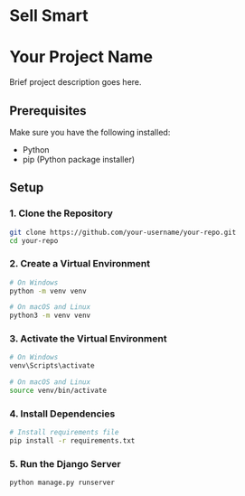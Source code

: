 # Sell Smart
# Your Project Name

Brief project description goes here.

## Prerequisites

Make sure you have the following installed:

- Python
- pip (Python package installer)

## Setup

### 1. Clone the Repository

```bash
git clone https://github.com/your-username/your-repo.git
cd your-repo
```

### 2. Create a Virtual Environment

```bash
# On Windows
python -m venv venv

# On macOS and Linux
python3 -m venv venv
 ```

### 3. Activate the Virtual Environment
```bash
# On Windows
venv\Scripts\activate

# On macOS and Linux
source venv/bin/activate
```

### 4. Install Dependencies
```bash
# Install requirements file
pip install -r requirements.txt
```

### 5. Run the Django Server
```bash
python manage.py runserver
```

